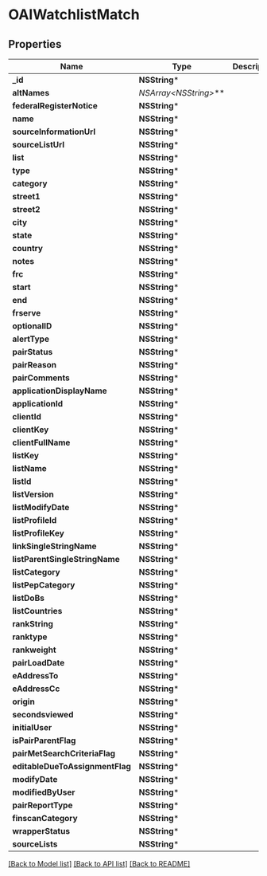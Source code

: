 # OAIWatchlistMatch

## Properties
Name | Type | Description | Notes
------------ | ------------- | ------------- | -------------
**_id** | **NSString*** |  | [optional] 
**altNames** | **NSArray&lt;NSString*&gt;*** |  | [optional] 
**federalRegisterNotice** | **NSString*** |  | [optional] 
**name** | **NSString*** |  | 
**sourceInformationUrl** | **NSString*** |  | [optional] 
**sourceListUrl** | **NSString*** |  | [optional] 
**list** | **NSString*** |  | 
**type** | **NSString*** |  | [optional] 
**category** | **NSString*** |  | [optional] 
**street1** | **NSString*** |  | [optional] 
**street2** | **NSString*** |  | [optional] 
**city** | **NSString*** |  | [optional] 
**state** | **NSString*** |  | [optional] 
**country** | **NSString*** |  | [optional] 
**notes** | **NSString*** |  | [optional] 
**frc** | **NSString*** |  | [optional] 
**start** | **NSString*** |  | [optional] 
**end** | **NSString*** |  | [optional] 
**frserve** | **NSString*** |  | [optional] 
**optionalID** | **NSString*** |  | [optional] 
**alertType** | **NSString*** |  | [optional] 
**pairStatus** | **NSString*** |  | [optional] 
**pairReason** | **NSString*** |  | [optional] 
**pairComments** | **NSString*** |  | [optional] 
**applicationDisplayName** | **NSString*** |  | [optional] 
**applicationId** | **NSString*** |  | [optional] 
**clientId** | **NSString*** |  | [optional] 
**clientKey** | **NSString*** |  | [optional] 
**clientFullName** | **NSString*** |  | [optional] 
**listKey** | **NSString*** |  | [optional] 
**listName** | **NSString*** |  | [optional] 
**listId** | **NSString*** |  | [optional] 
**listVersion** | **NSString*** |  | [optional] 
**listModifyDate** | **NSString*** |  | [optional] 
**listProfileId** | **NSString*** |  | [optional] 
**listProfileKey** | **NSString*** |  | [optional] 
**linkSingleStringName** | **NSString*** |  | [optional] 
**listParentSingleStringName** | **NSString*** |  | [optional] 
**listCategory** | **NSString*** |  | [optional] 
**listPepCategory** | **NSString*** |  | [optional] 
**listDoBs** | **NSString*** |  | [optional] 
**listCountries** | **NSString*** |  | [optional] 
**rankString** | **NSString*** |  | [optional] 
**ranktype** | **NSString*** |  | [optional] 
**rankweight** | **NSString*** |  | [optional] 
**pairLoadDate** | **NSString*** |  | [optional] 
**eAddressTo** | **NSString*** |  | [optional] 
**eAddressCc** | **NSString*** |  | [optional] 
**origin** | **NSString*** |  | [optional] 
**secondsviewed** | **NSString*** |  | [optional] 
**initialUser** | **NSString*** |  | [optional] 
**isPairParentFlag** | **NSString*** |  | [optional] 
**pairMetSearchCriteriaFlag** | **NSString*** |  | [optional] 
**editableDueToAssignmentFlag** | **NSString*** |  | [optional] 
**modifyDate** | **NSString*** |  | [optional] 
**modifiedByUser** | **NSString*** |  | [optional] 
**pairReportType** | **NSString*** |  | [optional] 
**finscanCategory** | **NSString*** |  | [optional] 
**wrapperStatus** | **NSString*** |  | [optional] 
**sourceLists** | **NSString*** |  | [optional] 

[[Back to Model list]](../README.md#documentation-for-models) [[Back to API list]](../README.md#documentation-for-api-endpoints) [[Back to README]](../README.md)


